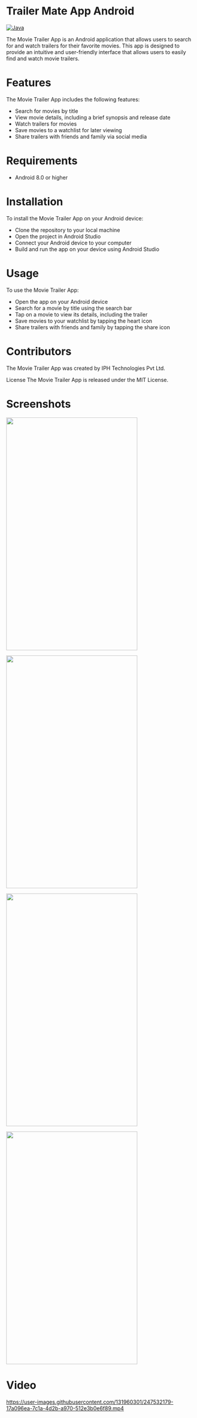 

# Trailer Mate App Android
[![Java](https://img.shields.io/badge/java-%2320232a.svg?style=for-the-badge&logo=java&logoColor=%23ED8B00)](https://www.oracle.com/java/)

The Movie Trailer App is an Android application that allows users to search for and watch trailers for their favorite movies. This app is designed to provide an intuitive and user-friendly interface that allows users to easily find and watch movie trailers.

# Features
The Movie Trailer App includes the following features:
- Search for movies by title
- View movie details, including a brief synopsis and release date
- Watch trailers for movies
- Save movies to a watchlist for later viewing
- Share trailers with friends and family via social media
# Requirements
- Android 8.0 or higher
# Installation
To install the Movie Trailer App on your Android device:

- Clone the repository to your local machine
- Open the project in Android Studio
- Connect your Android device to your computer
- Build and run the app on your device using Android Studio
# Usage
To use the Movie Trailer App:

- Open the app on your Android device
- Search for a movie by title using the search bar
- Tap on a movie to view its details, including the trailer
- Save movies to your watchlist by tapping the heart icon
- Share trailers with friends and family by tapping the share icon
# Contributors
The Movie Trailer App was created by IPH Technologies Pvt Ltd.

License
The Movie Trailer App is released under the MIT License.


# Screenshots

<img src="https://user-images.githubusercontent.com/131960301/247470504-89fc6531-5ed1-44bd-96bd-fce3a88a973c.jpg" 
     width="350" 
     height="620"/>
     
<img src="https://user-images.githubusercontent.com/131960301/247470698-98fd2276-f49f-4409-a6bc-16688c05eab9.jpg" 
     width="350" 
     height="620"/>
     
<img src="https://user-images.githubusercontent.com/131960301/247470929-6d5b785e-a578-4017-a65d-eb35a385b6b5.jpg" 
     width="350" 
     height="620"/>
     
<img src="https://user-images.githubusercontent.com/131960301/247498973-3aca593d-11e3-4368-875e-0a5797e3c30b.jpg" 
     width="350" 
     height="620"/>     
   # Video

   https://user-images.githubusercontent.com/131960301/247532179-17a096ea-7c1a-4d2b-a970-512e3b0e6f89.mp4
